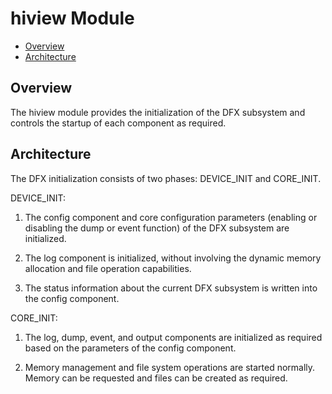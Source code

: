 # hiview Module<a name="EN-US_TOPIC_0000001079122822"></a>

-   [Overview](#section469617221261)
-   [Architecture](#section15884114210197)

## Overview<a name="section469617221261"></a>

The hiview module provides the initialization of the DFX subsystem and controls the startup of each component as required.

## Architecture<a name="section15884114210197"></a>

The DFX initialization consists of two phases: DEVICE\_INIT and CORE\_INIT.

DEVICE\_INIT:

1. The config component and core configuration parameters \(enabling or disabling the dump or event function\) of the DFX subsystem are initialized.

2. The log component is initialized, without involving the dynamic memory allocation and file operation capabilities.

3. The status information about the current DFX subsystem is written into the config component.

CORE\_INIT:

1. The log, dump, event, and output components are initialized as required based on the parameters of the config component.

2. Memory management and file system operations are started normally. Memory can be requested and files can be created as required.

